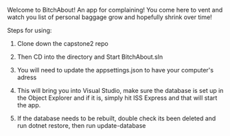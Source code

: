 Welcome to BitchAbout! An app for complaining! You come here to vent and watch you list of personal baggage grow and hopefully shrink over time!

Steps for using:

1. Clone down the capstone2 repo

2. Then CD into the directory and Start BitchAbout.sln

3. You will need to update the appsettings.json to have your computer's adress

4. This will bring you into Visual Studio, make sure the database is set up in the Object Explorer and if it is, simply hit ISS Express and that will start the app.

5. If the database needs to be rebuilt, double check its been deleted and run dotnet restore, then run update-database

